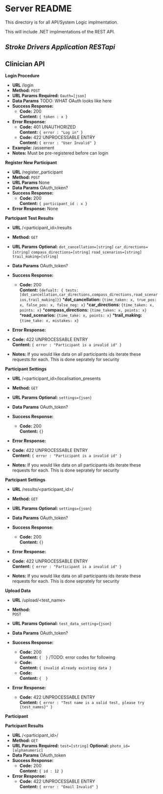 # Server README

This directory is for all API/System Logic implmentation.

This will include .NET implmentations of the REST API.


*Stroke Drivers Application RESTapi*
----


## Clinician API

**Login Procedure**
* **URL**
    /login
* **Method:** 
    `POST`
*  **URL Params**
   **Required:**
   `Oauth=[json]`
* **Data Params**
  TODO: WHAT OAuth looks like here
* **Success Response:**
  * **Code:** 200 <br />
    **Content:** `{ token : x }`
* **Error Response:**
  * **Code:** 401 UNAUTHORIZED <br />
    **Content:** `{ error : "Log in" }`
  * **Code:** 422 UNPROCESSABLE ENTRY <br />
    **Content:** `{ error : "User Invalid" }`
* **Example:**
  /assement
* **Notes:**
  Must be pre-registered before can login

**Register New Participant**
* **URL**
  /register_participant
* **Method:**
  `POST`
*  **URL Params**
    None
* **Data Params**
    OAuth_token?
* **Success Response:**
  * **Code:** 200 <br />
    **Content:** `{ participant_id : x }`
* **Error Response:**
  None

**Partcipant Test Results**
* **URL**
  /<participant_id>/results
* **Method:**
  `GET`
*  **URL Params**
   **Optional:**
   `dot_cancellation=[string]`
   `car_directions=[string]`
   `compass_directions=[string]`
   `road_scenarios=[string]`
   `trail_making=[string]`
* **Data Params**
  OAuth_token?
* **Success Response:**
  * **Code:** 200 <br />
    **Content:**               `{defualt: { tests: [dot_cancellation,car_directions,compass_directions,road_scenarios,trail_making]}}`
    ***dot_cancellation:**     `{time_taken: x, true_pos: x, false_pos: x, false_neg: x}`
    ***car_directions:**       `{time_taken: x, points: x}`
    ***compass_directions:**   `{time_taken: x, points: x}`
    ***road_scenarios:**       `{time_take: x, points: x}`
    ***trail_making:**         `{time_take: x, mistakes: x}`

* **Error Response:**
 * **Code:** 422 UNPROCESSABLE ENTRY <br />
    **Content:** `{ error : "Participant is a invalid id" }`
* **Notes:**
    If you would like data on all participants ids iterate these requests for each. This is done seprately for security 

**Participant Settings**
* **URL**
  /<participant_id>/localisation_presents
* **Method:**
  `GET`
*  **URL Params**
   **Optional:**
   `settings={json}`
* **Data Params**
  OAuth_token?
* **Success Response:**
  * **Code:** 200 <br />
    **Content:**               `{}`

* **Error Response:**
 * **Code:** 422 UNPROCESSABLE ENTRY <br />
    **Content:** `{ error : "Participant is a invalid id" }`
* **Notes:**
    If you would like data on all participants ids iterate these requests for each. This is done seprately for security 

**Partcipant Settings**
* **URL**
  /results/<participant_id>/
* **Method:**
  `GET`
*  **URL Params**
   **Optional:**
   `settings={json}`
* **Data Params**
  OAuth_token?
* **Success Response:**
  * **Code:** 200 <br />
    **Content:**               `{}`

* **Error Response:**
 * **Code:** 422 UNPROCESSABLE ENTRY <br />
    **Content:** `{ error : "Participant is a invalid id" }`
* **Notes:**
    If you would like data on all participants ids iterate these requests for each. This is done seprately for security 






**Upload Data**
* **URL**
  /upload/<test_name>
* **Method:**  
  `POST`
*  **URL Params**
   **Optional:**
   `test_data_setting={json}`
* **Data Params**
    OAuth_token?
* **Success Response:** 
  * **Code:** 200 <br />
    **Content:** `{  }`
    /TODO: error codes for following
  * **Code:**  <br />
    **Content:** `{ invalid already existing data }`
  * **Code:**  <br />
    **Content:** `{  }`

* **Error Response:**
  * **Code:** 422 UNPROCESSABLE ENTRY <br />
    **Content:** `{ error : "Test name is a valid test, please try {test_names}" }`






**Participant**

**Partcipant Results**
* **URL**
  /<participant_id>/
* **Method:**
  `GET`
*  **URL Params**
   **Required:**
   `test=[string]`
   **Optional:**
   `photo_id=[alphanumeric]`
* **Data Params**
    OAuth_token
* **Success Response:**
  * **Code:** 200 <br />
    **Content:** `{ id : 12 }`
* **Error Response:**
  * **Code:** 422 UNPROCESSABLE ENTRY <br />
    **Content:** `{ error : "Email Invalid" }`


